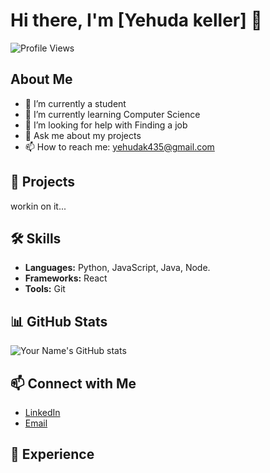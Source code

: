 # Hi there, I'm [Yehuda keller] 👋

![Profile Views](https://komarev.com/ghpvc/?username=your-username&color=blue)

## About Me

- 🔭 I’m currently a student
- 🌱 I’m currently learning Computer Science
- 🤔 I’m looking for help with Finding a job
- 💬 Ask me about my projects
- 📫 How to reach me: yehudak435@gmail.com


## 🚀 Projects

workin on it...

## 🛠️ Skills

- **Languages:** Python, JavaScript, Java, Node.
- **Frameworks:** React
- **Tools:** Git

## 📊 GitHub Stats

![Your Name's GitHub stats](https://github-readme-stats.vercel.app/api?username=your-username&show_icons=true&theme=radical)

## 📫 Connect with Me

- [LinkedIn](https://www.linkedin.com/in/yehuda-keller-999711216/)
- [Email](mailto:yehudak435@gmail/com)

## 💼 Experience


